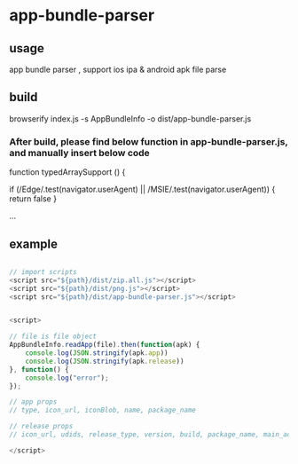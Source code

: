 # app-bundle-parser

## usage
app bundle parser , support ios ipa & android apk file parse

## build
browserify index.js -s AppBundleInfo -o dist/app-bundle-parser.js

### After build, please find below function in app-bundle-parser.js, and manually insert below code

function typedArraySupport () {

  if (/Edge/.test(navigator.userAgent) || /MSIE/.test(navigator.userAgent)) {
      return false
  }

...

## example

```javascript

// import scripts
<script src="${path}/dist/zip.all.js"></script>
<script src="${path}/dist/png.js"></script>
<script src="${path}/dist/app-bundle-parser.js"></script>


<script>

// file is file object
AppBundleInfo.readApp(file).then(function(apk) {
    console.log(JSON.stringify(apk.app))
    console.log(JSON.stringify(apk.release))
}, function() {
    console.log("error");
});

// app props
// type, icon_url, iconBlob, name, package_name

// release props
// icon_url, udids, release_type, version, build, package_name, main_activity, min_sdk_version

</script>
```
